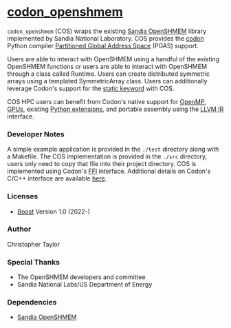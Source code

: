 <!-- Copyright (c) 2022 Christopher Taylor                                          -->
<!--                                                                                -->
<!--   Distributed under the Boost Software License, Version 1.0. (See accompanying -->
<!--   file LICENSE_1_0.txt or copy at http://www.boost.org/LICENSE_1_0.txt)        -->
# [codon_openshmem](https://github.com/ct-clmsn/codon_openshmem)

`codon_openshmem` (COS) wraps the existing [Sandia OpenSHMEM](https://github.com/Sandia-OpenSHMEM/SOS) library implemented by Sandia National Laboratory. COS provides the [codon](https://github.com/exaloop/codon) Python compiler [Partitioned Global Address Space](https://en.wikipedia.org/wiki/Partitioned_global_address_space) (PGAS) support.

Users are able to interact with OpenSHMEM using a handful of the existing OpenSHMEM functions or users are able to interact with OpenSHMEM through a class called Runtime. Users can create distributed symmetric arrays using a templated SymmetricArray class. Users can additionally leverage Codon's support for the [static keyword](https://docs.exaloop.io/codon/language/statics) with COS.

COS HPC users can benefit from Codon's native support for [OpenMP](https://docs.exaloop.io/codon/advanced/parallel), [GPUs](https://docs.exaloop.io/codon/advanced/gpu), existing [Python extensions](https://docs.exaloop.io/codon/interoperability/pyext), and portable assembly using the [LLVM IR](https://docs.exaloop.io/codon/language/llvm) interface. 


### Developer Notes

A simple example application is provided in the `./test` directory along with a Makefile. The COS implementation is provided in the `./src` directory, users only need to copy that file into their project directory. COS is implemented using Codon's [FFI](https://docs.exaloop.io/codon/language/ffi) interface. Additional details on Codon's C/C++ interface are available [here](https://docs.exaloop.io/codon/interoperability/cpp).

### Licenses

* [Boost](https://www.boost.org/users/license.html) Version 1.0 (2022-)

### Author

Christopher Taylor

### Special Thanks

* The OpenSHMEM developers and committee
* Sandia National Labs/US Department of Energy

### Dependencies

* [Sandia OpenSHMEM](https://github.com/Sandia-OpenSHMEM/SOS)
